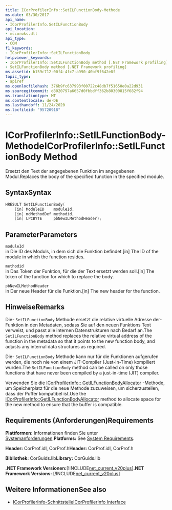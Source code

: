 ```yaml
---
title: ICorProfilerInfo::SetILFunctionBody-Methode
ms.date: 03/30/2017
api_name:
- ICorProfilerInfo.SetILFunctionBody
api_location:
- mscorwks.dll
api_type:
- COM
f1_keywords:
- ICorProfilerInfo::SetILFunctionBody
helpviewer_keywords:
- ICorProfilerInfo::SetILFunctionBody method [.NET Framework profiling]
- SetILFunctionBody method [.NET Framework profiling]
ms.assetid: b159c712-00f4-4fc7-a990-40bf9f642e8f
topic_type:
- apiref
ms.openlocfilehash: 376b9fc637993f00722c48db7f51650e0a22d931
ms.sourcegitcommit: d8020797a6657d0fbbdff362b80300815f682f94
ms.translationtype: MT
ms.contentlocale: de-DE
ms.lasthandoff: 11/24/2020
ms.locfileid: "95720918"
---
```

# <a name="icorprofilerinfosetilfunctionbody-method"></a><span data-ttu-id="87700-102">ICorProfilerInfo::SetILFunctionBody-Methode</span><span class="sxs-lookup"><span data-stu-id="87700-102">ICorProfilerInfo::SetILFunctionBody Method</span></span>

<span data-ttu-id="87700-103">Ersetzt den Text der angegebenen Funktion im angegebenen Modul.</span><span class="sxs-lookup"><span data-stu-id="87700-103">Replaces the body of the specified function in the specified module.</span></span>  
  
## <a name="syntax"></a><span data-ttu-id="87700-104">Syntax</span><span class="sxs-lookup"><span data-stu-id="87700-104">Syntax</span></span>  
  
```cpp  
HRESULT SetILFunctionBody(  
    [in] ModuleID    moduleId,  
    [in] mdMethodDef methodid,  
    [in] LPCBYTE     pbNewILMethodHeader);  
```  
  
## <a name="parameters"></a><span data-ttu-id="87700-105">Parameter</span><span class="sxs-lookup"><span data-stu-id="87700-105">Parameters</span></span>  

 `moduleId`  
 <span data-ttu-id="87700-106">in Die ID des Moduls, in dem sich die Funktion befindet.</span><span class="sxs-lookup"><span data-stu-id="87700-106">[in] The ID of the module in which the function resides.</span></span>  
  
 `methodid`  
 <span data-ttu-id="87700-107">in Das Token der Funktion, für die der Text ersetzt werden soll.</span><span class="sxs-lookup"><span data-stu-id="87700-107">[in] The token of the function for which to replace the body.</span></span>  
  
 `pbNewILMethodHeader`  
 <span data-ttu-id="87700-108">in Der neue Header für die Funktion.</span><span class="sxs-lookup"><span data-stu-id="87700-108">[in] The new header for the function.</span></span>  
  
## <a name="remarks"></a><span data-ttu-id="87700-109">Hinweise</span><span class="sxs-lookup"><span data-stu-id="87700-109">Remarks</span></span>  

 <span data-ttu-id="87700-110">Die- `SetILFunctionBody` Methode ersetzt die relative virtuelle Adresse der-Funktion in den Metadaten, sodass Sie auf den neuen Funktions Text verweist, und passt alle internen Datenstrukturen nach Bedarf an.</span><span class="sxs-lookup"><span data-stu-id="87700-110">The `SetILFunctionBody` method replaces the relative virtual address of the function in the metadata so that it points to the new function body, and adjusts any internal data structures as required.</span></span>  
  
 <span data-ttu-id="87700-111">Die- `SetILFunctionBody` Methode kann nur für die Funktionen aufgerufen werden, die noch nie von einem JIT-Compiler (Just-in-Time) kompiliert wurden.</span><span class="sxs-lookup"><span data-stu-id="87700-111">The `SetILFunctionBody` method can be called on only those functions that have never been compiled by a just-in-time (JIT) compiler.</span></span>  
  
 <span data-ttu-id="87700-112">Verwenden Sie die [ICorProfilerInfo:: GetILFunctionBodyAllocator](icorprofilerinfo-getilfunctionbodyallocator-method.md) -Methode, um Speicherplatz für die neue Methode zuzuweisen, um sicherzustellen, dass der Puffer kompatibel ist.</span><span class="sxs-lookup"><span data-stu-id="87700-112">Use the [ICorProfilerInfo::GetILFunctionBodyAllocator](icorprofilerinfo-getilfunctionbodyallocator-method.md) method to allocate space for the new method to ensure that the buffer is compatible.</span></span>  
  
## <a name="requirements"></a><span data-ttu-id="87700-113">Requirements (Anforderungen)</span><span class="sxs-lookup"><span data-stu-id="87700-113">Requirements</span></span>  

 <span data-ttu-id="87700-114">**Plattformen:** Informationen finden Sie unter [Systemanforderungen](../../get-started/system-requirements.md).</span><span class="sxs-lookup"><span data-stu-id="87700-114">**Platforms:** See [System Requirements](../../get-started/system-requirements.md).</span></span>  
  
 <span data-ttu-id="87700-115">**Header:** CorProf.idl, CorProf.h</span><span class="sxs-lookup"><span data-stu-id="87700-115">**Header:** CorProf.idl, CorProf.h</span></span>  
  
 <span data-ttu-id="87700-116">**Bibliothek:** CorGuids.lib</span><span class="sxs-lookup"><span data-stu-id="87700-116">**Library:** CorGuids.lib</span></span>  
  
 <span data-ttu-id="87700-117">**.NET Framework Versionen:**[!INCLUDE[net_current_v20plus](../../../../includes/net-current-v20plus-md.md)]</span><span class="sxs-lookup"><span data-stu-id="87700-117">**.NET Framework Versions:** [!INCLUDE[net_current_v20plus](../../../../includes/net-current-v20plus-md.md)]</span></span>  
  
## <a name="see-also"></a><span data-ttu-id="87700-118">Weitere Informationen</span><span class="sxs-lookup"><span data-stu-id="87700-118">See also</span></span>

- [<span data-ttu-id="87700-119">ICorProfilerInfo-Schnittstelle</span><span class="sxs-lookup"><span data-stu-id="87700-119">ICorProfilerInfo Interface</span></span>](icorprofilerinfo-interface.md)
